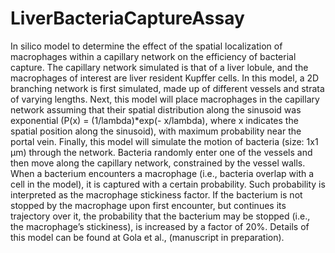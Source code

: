 # LiverBacteriaCaptureAssay

In silico model to determine the effect of the spatial localization of macrophages within a capillary network on the efficiency of bacterial capture. The capillary network simulated is that of a liver lobule, and the macrophages of interest are liver resident Kupffer cells. In this model, a 2D branching network is first simulated, made up of different vessels and strata of varying lengths. Next, this model will place macrophages in the capillary network assuming that their spatial distribution along the sinusoid was exponential (P(x) = (1/lambda)*exp(- x/lambda), where x indicates the spatial position along the sinusoid), with maximum probability near the portal vein. Finally, this model will simulate the motion of bacteria (size: 1x1 µm) through the network. Bacteria randomly enter one of the vessels and then move along the capillary network, constrained by the vessel walls. When a bacterium encounters a macrophage (i.e., bacteria overlap with a cell in the model), it is captured with a certain probability. Such probability is interpreted as the macrophage stickiness factor. If the bacterium is not stopped by the macrophage upon first encounter, but continues its trajectory over it, the probability that the bacterium may be stopped (i.e., the macrophage’s stickiness), is increased by a factor of 20%. Details of this model can be found at Gola et al., (manuscript in preparation).
